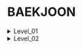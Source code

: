 BAEKJOON
========

<details markdown="1">
<summary>Level_01</summary>

 1. [Hello World!](https://github.com/OhHaneol/BAEKJOON/blob/master/%EB%AC%B8%EC%A0%9C%20%ED%92%80%EC%9D%B4/1%EB%8B%A8%EA%B3%84/2557.java)
 2. [강한친구 대한육군](https://github.com/OhHaneol/BAEKJOON/blob/master/%EB%AC%B8%EC%A0%9C%20%ED%92%80%EC%9D%B4/1%EB%8B%A8%EA%B3%84/10718.java)
 3. [고양이](https://github.com/OhHaneol/BAEKJOON/blob/master/%EB%AC%B8%EC%A0%9C%20%ED%92%80%EC%9D%B4/1%EB%8B%A8%EA%B3%84/10171.java)
 4. [강아지](https://github.com/OhHaneol/BAEKJOON/blob/master/%EB%AC%B8%EC%A0%9C%20%ED%92%80%EC%9D%B4/1%EB%8B%A8%EA%B3%84/10172.java)
 5. [A+B](https://github.com/OhHaneol/BAEKJOON/blob/master/%EB%AC%B8%EC%A0%9C%20%ED%92%80%EC%9D%B4/1%EB%8B%A8%EA%B3%84/10000.java)
 6. [A-B](https://github.com/OhHaneol/BAEKJOON/blob/master/%EB%AC%B8%EC%A0%9C%20%ED%92%80%EC%9D%B4/1%EB%8B%A8%EA%B3%84/10001.java)
 7. [A/B](https://github.com/OhHaneol/BAEKJOON/blob/master/%EB%AC%B8%EC%A0%9C%20%ED%92%80%EC%9D%B4/1%EB%8B%A8%EA%B3%84/1008.java)
 8. [사칙연산](https://github.com/OhHaneol/BAEKJOON/blob/master/%EB%AC%B8%EC%A0%9C%20%ED%92%80%EC%9D%B4/1%EB%8B%A8%EA%B3%84/10869.java)
 9. [나머지](https://github.com/OhHaneol/BAEKJOON/blob/master/%EB%AC%B8%EC%A0%9C%20%ED%92%80%EC%9D%B4/1%EB%8B%A8%EA%B3%84/10430.java)
 10. [곱셈](https://github.com/OhHaneol/BAEKJOON/blob/master/%EB%AC%B8%EC%A0%9C%20%ED%92%80%EC%9D%B4/1%EB%8B%A8%EA%B3%84/2588.java)
 
 
</details>

<details markdown="1">
<summary>Level_02</summary>

 1. [두 수 비교하기](https://github.com/OhHaneol/BAEKJOON/blob/master/%EB%AC%B8%EC%A0%9C%20%ED%92%80%EC%9D%B4/2%EB%8B%A8%EA%B3%84/1330.java)
 2. [시험 성적](https://github.com/OhHaneol/BAEKJOON/blob/master/%EB%AC%B8%EC%A0%9C%20%ED%92%80%EC%9D%B4/2%EB%8B%A8%EA%B3%84/9498.java)
 3. [윤년](https://github.com/OhHaneol/BAEKJOON/blob/master/%EB%AC%B8%EC%A0%9C%20%ED%92%80%EC%9D%B4/2%EB%8B%A8%EA%B3%84/2753.java)
 4. [사분면](https://github.com/OhHaneol/BAEKJOON/blob/master/%EB%AC%B8%EC%A0%9C%20%ED%92%80%EC%9D%B4/2%EB%8B%A8%EA%B3%84/14681.java)
 5. []()
 
 
</details>
